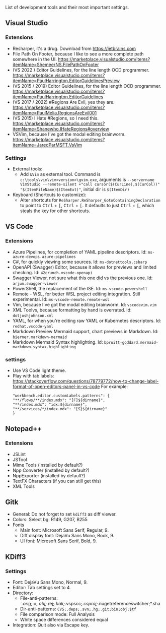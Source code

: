 List of development tools and their most important settings.

## Visual Studio
### Extensions
- Resharper, it's a drug. Download from https://jetbrains.com
- File Path On Footer, because I like to see a more complete path somewhere in the UI. https://marketplace.visualstudio.com/items?itemName=ShemeerNS.FilePathOnFooter
- (VS 2022 ) Editor Guidelines, for the line length OCD programmer. https://marketplace.visualstudio.com/items?itemName=PaulHarrington.EditorGuidelinesPreview
- (VS 2015 / 2019) Editor Guidelines, for the line length OCD programmer. https://marketplace.visualstudio.com/items?itemName=PaulHarrington.EditorGuidelines
- (VS 2017 / 2022) #Regions Are Evil, yes they are. https://marketplace.visualstudio.com/items?itemName=PaulMelia.RegionsAreEvil001
- (VS 2015) I Hate #Regions, so I need this. https://marketplace.visualstudio.com/items?itemName=Shanewho.IHateRegions#overview
- VSVim, because I've got the modal editing brainworm. https://marketplace.visualstudio.com/items?itemName=JaredParMSFT.VsVim
### Settings
- External tools:
    - Add `&Vim` as external tool. Command is `c:\tools\vim\vim<version>\gvim.exe`, arguments is `--servername VimStudio --remote-silent +"call cursor($(CurLine),$(CurCol))" "$(ItemFileName)$(ItemExt)"`, initial dir is `$(ItemDir)`
- Keyboard (Shortcuts to customize):
    - Alter shortcuts for `ReSharper.ReSharper_GotoContainingDeclaration` to point to <kbd>Ctrl</kbd> + <kbd>&lbrack;</kbd>, <kbd>Ctrl</kbd> + <kbd>&lbrack;</kbd>.
      It defaults to just <kbd>Ctrl</kbd> + <kbd>&lbrack;</kbd>, which steals the key for other shortcuts.

## VS Code

### Extensions
- Azure Pipelines, for completion of YAML pipeline descriptors. Id: `ms-azure-devops.azure-pipelines`
- C#, for quickly viewing some sources. Id: `ms-dotnettools.csharp`
- OpenAPI (Swagger) Editor, because it allows for previews and limited checking. Id: `42crunch.vscode-openapi`
- Swagger Viewer, not sure what this one did vs the previous one. Id: `arjun.swagger-viewer`
- PowerShell, the replacement of the ISE. Id: `ms-vscode.powershell`
- Remote - WSL, for better WSL project editing integration. Still experimental. Id: `ms-vscode-remote.remote-wsl`
- Vim, because I've got the modal editing brainworm. Id: `vscodevim.vim`
- XML Toolvs, because formatting by hand is overrated. Id: `dotjoshjohnson.xml`
- YAML, for when you're editing raw YAML or Kubernetes descriptors. Id: `redhat.vscode-yaml`
- Markdown Preview Mermaid support, chart previews in Markdown. Id: `bierner.markdown-mermaid`
- Markdown Mermaid Syntax highlighting. Id: `bpruitt-goddard.mermaid-markdown-syntax-highlighting`

### settings
- Use VS Code light theme.
- Play with tab labels: https://stackoverflow.com/questions/78779772/how-to-change-label-format-of-open-editors-panel-in-vs-code
  For example:
  ```
  "workbench.editor.customLabels.patterns": {
  "**/flows/**/index.mdx": "[F]${dirname}",
  "**/index.mdx": "idx:${dirname}",
  "**/services/*/index.mdx": "[S}${dirname}"
  }
  ```

## Notepad++
### Extensions
- JSLint
- JSTool
- Mime Tools (installed by default?)
- Npp Converter (installed by default?)
- NppExporter (installed by default?)
- TextFX Characters (if you can still get this)
- XML Tools


## Gitk
- General: Do not forget to set `kdiff3` as diff viewer.
- Colors: Select bg: R149, G207, B255
- Fonts
    - Main font: Microsoft Sans Serif, Regular, 9.
    - Diff display font: DejaVu Sans Mono, Book, 9.
    - UI font: Microsoft Sans Serif, Bold, 9.

## KDiff3
### Settings
- Font: DejaVu Sans Mono, Normal, 9.
- Editor: Tab settings set to 4.
- Directory:
    - File-anti-patterns: `*.orig;*.o;*.obj;*.rej;*.bak;*.vspscc;*.csproj;*.nugetreferenceswitcher;*.sha
    - Dir-anti-patterns: `CVS;.deps;.svn;.hg;.git;bin;obj;$tf`
    - File comparison mode: Full Analysis
    - White space differences considered equal
- Integration: Quit also via Escape key.
